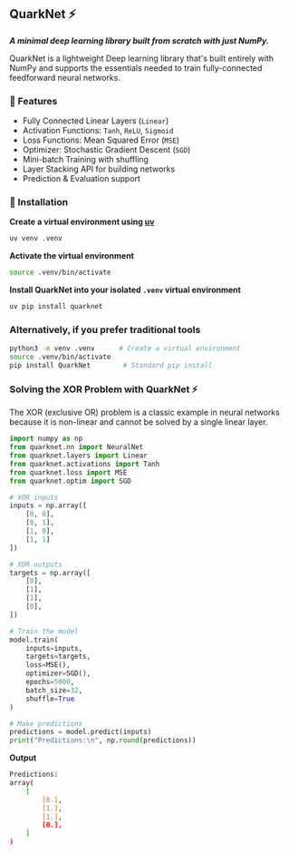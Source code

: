 ## QuarkNet ⚡ 

***A minimal deep learning library built from scratch with just NumPy.***

QuarkNet is a lightweight Deep learning library that's built entirely with NumPy and supports the essentials needed to train fully-connected feedforward neural networks.


### 🔸 Features

- Fully Connected Linear Layers (`Linear`)
- Activation Functions: `Tanh`, `ReLU`, `Sigmoid`
- Loss Functions: Mean Squared Error (`MSE`)
- Optimizer: Stochastic Gradient Descent (`SGD`)
- Mini-batch Training with shuffling
- Layer Stacking API for building networks
- Prediction & Evaluation support


### 🚀 Installation

**Create a virtual environment using [uv](https://docs.astral.sh/uv/getting-started/installation/)**

```bash
uv venv .venv
```

**Activate the virtual environment**

```bash
source .venv/bin/activate
```

**Install QuarkNet into your isolated `.venv` virtual environment**

```bash
uv pip install quarknet
```

### Alternatively, if you prefer traditional tools

```bash
python3 -m venv .venv      # Create a virtual environment
source .venv/bin/activate
pip install QuarkNet        # Standard pip install
```


### Solving the XOR Problem with QuarkNet ⚡

The XOR (exclusive OR) problem is a classic example in neural networks because it is non-linear and cannot be solved by a single linear layer.

```python
import numpy as np
from quarknet.nn import NeuralNet
from quarknet.layers import Linear
from quarknet.activations import Tanh
from quarknet.loss import MSE
from quarknet.optim import SGD

# XOR inputs
inputs = np.array([
    [0, 0],
    [0, 1],
    [1, 0],
    [1, 1]
])

# XOR outputs
targets = np.array([
    [0],
    [1], 
    [1],
    [0],
])

# Train the model
model.train(
    inputs=inputs,
    targets=targets,
    loss=MSE(),
    optimizer=SGD(),
    epochs=5000,
    batch_size=32,
    shuffle=True
)

# Make predictions
predictions = model.predict(inputs)
print("Predictions:\n", np.round(predictions))

```

**Output**

```bash
Predictions:
array(
    [
        [0.],
        [1.],
        [1.],
        [0.],
    ]
)
```
